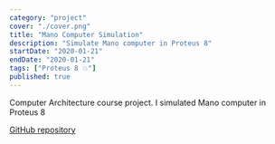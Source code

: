 ```yaml
---
category: "project"
cover: "./cover.png"
title: "Mano Computer Simulation"
description: "Simulate Mano computer in Proteus 8"
startDate: "2020-01-21"
endDate: "2020-01-21"
tags: ["Proteus 8 💥"]
published: true
---
```


Computer Architecture course project. I simulated Mano computer in Proteus 8

[GitHub repository](https://github.com/ali4heydari/ManoComputer)
